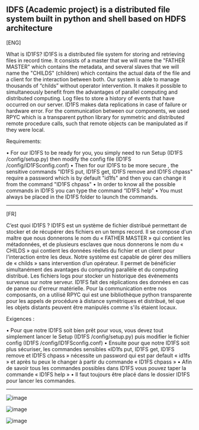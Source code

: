 IDFS (Academic project) is a distributed file system built in python and shell based on HDFS architecture
-----------------------------------------------------------------------------------------------------------------------------------------------------------
[ENG]

What is ID1FS? ID1FS is a distributed file system for storing and retrieving files in record time. It consists of a master that we will name the "FATHER MASTER" which contains the metadata, and several slaves that we will name the "CHILDS" (children) which contains the actual data of the file and a client for the interaction between both. Our system is able to manage thousands of “childs” without operator intervention. It makes it possible to simultaneously benefit from the advantages of parallel computing and distributed computing. Log files to store a history of events that have occurred on our server. ID1FS makes data replications in case of failure or hardware error. For the communication between our components, we used RPYC which is a transparent python library for symmetric and distributed remote procedure calls, such that remote objects can be manipulated as if they were local.

Requirements:

• For our ID1FS to be ready for you, you simply need to run Setup (ID1FS /config/setup.py) then modify the config file (ID1FS /config/ID1FSconfig.conf) • Then for our ID1FS to be more secure , the sensitive commands "ID1FS put, ID1FS get, ID1FS remove and ID1FS chpass" require a password which is by default "id1fs" and then you can change it from the command "ID1FS chpass" • In order to know all the possible commands in ID1FS you can type the command “ID1FS help” • You must always be placed in the ID1FS folder to launch the commands.

-----------------------------------------------------------------------------------------------------------------------------------------------------------
[FR]

C’est quoi ID1FS ?
ID1FS est un système de fichier distribué permettant de stocker et de récupérer des fichiers en un temps record. Il se compose d'un maître que nous donnerons le nom du « FATHER MASTER » qui contient les métadonnées, et de plusieurs esclaves que nous donnerons le nom du  « CHILDS » qui contient les données réelles du fichier et un client pour l'interaction entre les deux.
Notre système est capable de gérer des milliers de  « childs » sans intervention d’un opérateur. Il permet de bénéficier simultanément des avantages du computing parallèle et du computing distribué. Les fichiers logs pour stocker un historique des événements survenus sur notre serveur. ID1FS fait des réplications des données en cas de panne ou d'erreur matérielle. Pour la communication entre nos composants, on a utilisé RPYC qui est une bibliothèque python transparente pour les appels de procédure à distance symétriques et distribué, tel que les objets distants peuvent être manipulés comme s'ils étaient locaux.


Exigences :

 •  Pour que notre ID1FS soit bien prêt pour vous, vous devez tout simplement lancer le Setup (ID1FS /config/setup.py) puis modifier le fichier config (ID1FS /config/ID1FSconfig.conf)
 •  Ensuite pour que notre ID1FS soit plus sécuriser,  les commandes sensibles «ID1fs put, ID1FS get, ID1FS remove et ID1FS chpass » nécessite un password qui est par default  « id1fs » et après tu peux le changer à partir du commande « ID1FS chpass »
 •  Afin de savoir tous les commandes possibles dans ID1FS vous pouvez taper la commande «  ID1FS help »
 •  Il faut toujours être placé dans le dossier ID1FS pour lancer les commandes. 


-----------------------------------------------------------------------------------------------------------------------------------------------------------
 ![image](https://github.com/hamzaae/ID1FS-master/assets/122805922/07637a33-6ce3-426d-97cc-f7e9a05fbb9e)

 ![image](https://github.com/hamzaae/ID1FS-master/assets/122805922/8c661095-12a2-4c5f-a807-7cb98a8b4568)

 ![image](https://github.com/hamzaae/ID1FS-master/assets/122805922/404b318f-1de8-4d81-936a-dd80f90c1157)

